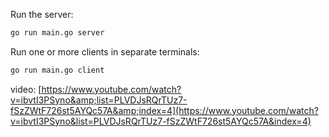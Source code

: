Run the server:

```bash
go run main.go server
```

Run one or more clients in separate terminals:

```bash
go run main.go client
```

video: [https://www.youtube.com/watch?v=ibvtI3PSyno&amp;list=PLVDJsRQrTUz7-fSzZWtF726st5AYQc57A&amp;index=4](https://www.youtube.com/watch?v=ibvtI3PSyno&list=PLVDJsRQrTUz7-fSzZWtF726st5AYQc57A&index=4)
